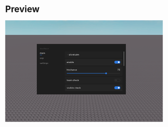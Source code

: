 # Preview
![a](https://raw.githubusercontent.com/picogoat/Roblox-UI-Libs/main/Vape%20V4/Preview.PNG)
